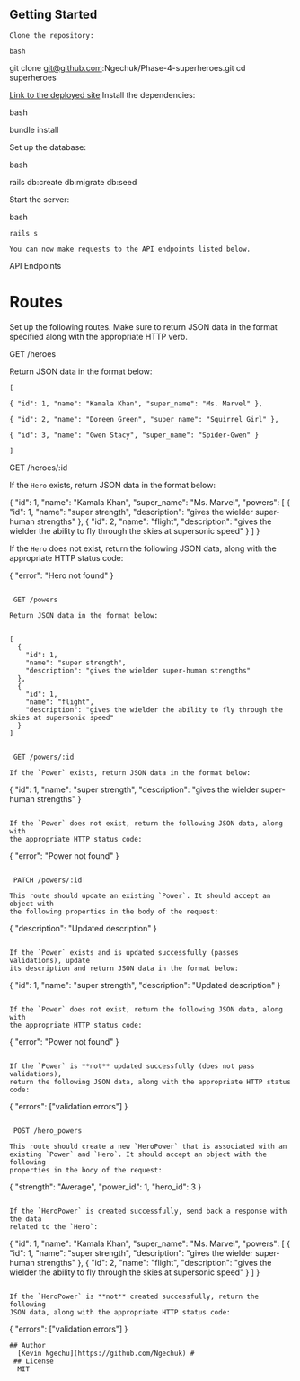 ## Getting Started

    Clone the repository:

    bash

git clone git@github.com:Ngechuk/Phase-4-superheroes.git
cd superheroes

[Link to the deployed site](https://rails-pizza.onrender.com)
Install the dependencies:

bash

bundle install

Set up the database:

bash

rails db:create db:migrate db:seed

Start the server:

bash

    rails s

    You can now make requests to the API endpoints listed below.

API Endpoints
# Routes

Set up the following routes. Make sure to return JSON data in the format
specified along with the appropriate HTTP verb.

GET /heroes

Return JSON data in the format below:

```
[  

{ "id": 1, "name": "Kamala Khan", "super_name": "Ms. Marvel" },  

{ "id": 2, "name": "Doreen Green", "super_name": "Squirrel Girl" },  

{ "id": 3, "name": "Gwen Stacy", "super_name": "Spider-Gwen" }

]
```

GET /heroes/:id

If the `Hero` exists, return JSON data in the format below:


{
  "id": 1,
  "name": "Kamala Khan",
  "super_name": "Ms. Marvel",
  "powers": [
    {
      "id": 1,
      "name": "super strength",
      "description": "gives the wielder super-human strengths"
    },
    {
      "id": 2,
      "name": "flight",
      "description": "gives the wielder the ability to fly through the skies at supersonic speed"
    }
  ]
}


If the `Hero` does not exist, return the following JSON data, along with
the appropriate HTTP status code:

{   "error": "Hero not found" }
```

 GET /powers

Return JSON data in the format below:


[
  {
    "id": 1,
    "name": "super strength",
    "description": "gives the wielder super-human strengths"
  },
  {
    "id": 1,
    "name": "flight",
    "description": "gives the wielder the ability to fly through the skies at supersonic speed"
  }
]


 GET /powers/:id

If the `Power` exists, return JSON data in the format below:

```
{
  "id": 1,
  "name": "super strength",
  "description": "gives the wielder super-human strengths"
}
```

If the `Power` does not exist, return the following JSON data, along with
the appropriate HTTP status code:

```
{
  "error": "Power not found"
}
```

 PATCH /powers/:id

This route should update an existing `Power`. It should accept an object with
the following properties in the body of the request:

```
{
  "description": "Updated description"
}
```

If the `Power` exists and is updated successfully (passes validations), update
its description and return JSON data in the format below:

```
{
  "id": 1,
  "name": "super strength",
  "description": "Updated description"
}
```

If the `Power` does not exist, return the following JSON data, along with
the appropriate HTTP status code:

```
{
  "error": "Power not found"
}
```

If the `Power` is **not** updated successfully (does not pass validations),
return the following JSON data, along with the appropriate HTTP status code:

```
{
  "errors": ["validation errors"]
}
```

 POST /hero_powers

This route should create a new `HeroPower` that is associated with an
existing `Power` and `Hero`. It should accept an object with the following
properties in the body of the request:

```
{
  "strength": "Average",
  "power_id": 1,
  "hero_id": 3
}
```

If the `HeroPower` is created successfully, send back a response with the data
related to the `Hero`:

```
{
  "id": 1,
  "name": "Kamala Khan",
  "super_name": "Ms. Marvel",
  "powers": [
    {
      "id": 1,
      "name": "super strength",
      "description": "gives the wielder super-human strengths"
    },
    {
      "id": 2,
      "name": "flight",
      "description": "gives the wielder the ability to fly through the skies at supersonic speed"
    }
  ]
}
```

If the `HeroPower` is **not** created successfully, return the following
JSON data, along with the appropriate HTTP status code:

```
{
  "errors": ["validation errors"]
}
```
## Author
  [Kevin Ngechu](https://github.com/Ngechuk) #
 ## License
  MIT